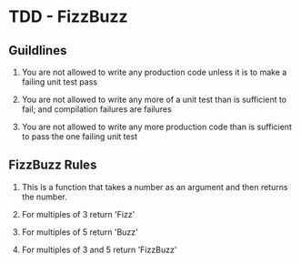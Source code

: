 # TDD - FizzBuzz

## Guildlines

1. You are not allowed to write any production code unless it is to make a failing unit test pass

2. You are not allowed to write any more of a unit test than is sufficient to fail; and compilation failures are failures

3. You are not allowed to write any more production code than is sufficient to pass the one failing unit test

## FizzBuzz Rules

1. This is a function that takes a number as an argument and then returns the number.

2. For multiples of 3 return 'Fizz'

3. For multiples of 5 return 'Buzz'

4. For multiples of 3 and 5 return 'FizzBuzz'
